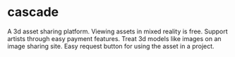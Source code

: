 # cascade
A 3d asset sharing platform. Viewing assets in mixed reality is free. Support artists through easy payment features. Treat 3d models like images on an image sharing site. Easy request button for using the asset in a project.
